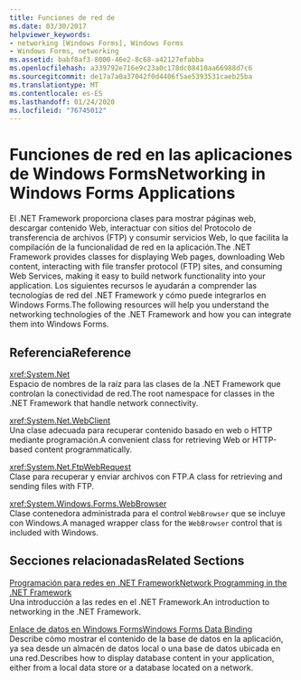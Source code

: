 ```yaml
---
title: Funciones de red de
ms.date: 03/30/2017
helpviewer_keywords:
- networking [Windows Forms], Windows Forms
- Windows Forms, networking
ms.assetid: babf8af3-8000-46e2-8c68-a42127efabba
ms.openlocfilehash: a339792e716e9c23a0c178dc08410aa66988d7c6
ms.sourcegitcommit: de17a7a0a37042f0d4406f5ae5393531caeb25ba
ms.translationtype: MT
ms.contentlocale: es-ES
ms.lasthandoff: 01/24/2020
ms.locfileid: "76745012"
---
```

# <a name="networking-in-windows-forms-applications"></a><span data-ttu-id="8cfb2-102">Funciones de red en las aplicaciones de Windows Forms</span><span class="sxs-lookup"><span data-stu-id="8cfb2-102">Networking in Windows Forms Applications</span></span>
<span data-ttu-id="8cfb2-103">El .NET Framework proporciona clases para mostrar páginas web, descargar contenido Web, interactuar con sitios del Protocolo de transferencia de archivos (FTP) y consumir servicios Web, lo que facilita la compilación de la funcionalidad de red en la aplicación.</span><span class="sxs-lookup"><span data-stu-id="8cfb2-103">The .NET Framework provides classes for displaying Web pages, downloading Web content, interacting with file transfer protocol (FTP) sites, and consuming Web Services, making it easy to build network functionality into your application.</span></span> <span data-ttu-id="8cfb2-104">Los siguientes recursos le ayudarán a comprender las tecnologías de red del .NET Framework y cómo puede integrarlos en Windows Forms.</span><span class="sxs-lookup"><span data-stu-id="8cfb2-104">The following resources will help you understand the networking technologies of the .NET Framework and how you can integrate them into Windows Forms.</span></span>  
  
## <a name="reference"></a><span data-ttu-id="8cfb2-105">Referencia</span><span class="sxs-lookup"><span data-stu-id="8cfb2-105">Reference</span></span>  
 <xref:System.Net>  
 <span data-ttu-id="8cfb2-106">Espacio de nombres de la raíz para las clases de la .NET Framework que controlan la conectividad de red.</span><span class="sxs-lookup"><span data-stu-id="8cfb2-106">The root namespace for classes in the .NET Framework that handle network connectivity.</span></span>  
  
 <xref:System.Net.WebClient>  
 <span data-ttu-id="8cfb2-107">Una clase adecuada para recuperar contenido basado en web o HTTP mediante programación.</span><span class="sxs-lookup"><span data-stu-id="8cfb2-107">A convenient class for retrieving Web or HTTP-based content programmatically.</span></span>  
  
 <xref:System.Net.FtpWebRequest>  
 <span data-ttu-id="8cfb2-108">Clase para recuperar y enviar archivos con FTP.</span><span class="sxs-lookup"><span data-stu-id="8cfb2-108">A class for retrieving and sending files with FTP.</span></span>  
  
 <xref:System.Windows.Forms.WebBrowser>  
 <span data-ttu-id="8cfb2-109">Clase contenedora administrada para el control `WebBrowser` que se incluye con Windows.</span><span class="sxs-lookup"><span data-stu-id="8cfb2-109">A managed wrapper class for the `WebBrowser` control that is included with Windows.</span></span>  
  
## <a name="related-sections"></a><span data-ttu-id="8cfb2-110">Secciones relacionadas</span><span class="sxs-lookup"><span data-stu-id="8cfb2-110">Related Sections</span></span>  
 [<span data-ttu-id="8cfb2-111">Programación para redes en .NET Framework</span><span class="sxs-lookup"><span data-stu-id="8cfb2-111">Network Programming in the .NET Framework</span></span>](../../network-programming/index.md)  
 <span data-ttu-id="8cfb2-112">Una introducción a las redes en el .NET Framework.</span><span class="sxs-lookup"><span data-stu-id="8cfb2-112">An introduction to networking in the .NET Framework.</span></span>  
  
 [<span data-ttu-id="8cfb2-113">Enlace de datos en Windows Forms</span><span class="sxs-lookup"><span data-stu-id="8cfb2-113">Windows Forms Data Binding</span></span>](../windows-forms-data-binding.md)  
 <span data-ttu-id="8cfb2-114">Describe cómo mostrar el contenido de la base de datos en la aplicación, ya sea desde un almacén de datos local o una base de datos ubicada en una red.</span><span class="sxs-lookup"><span data-stu-id="8cfb2-114">Describes how to display database content in your application, either from a local data store or a database located on a network.</span></span>
